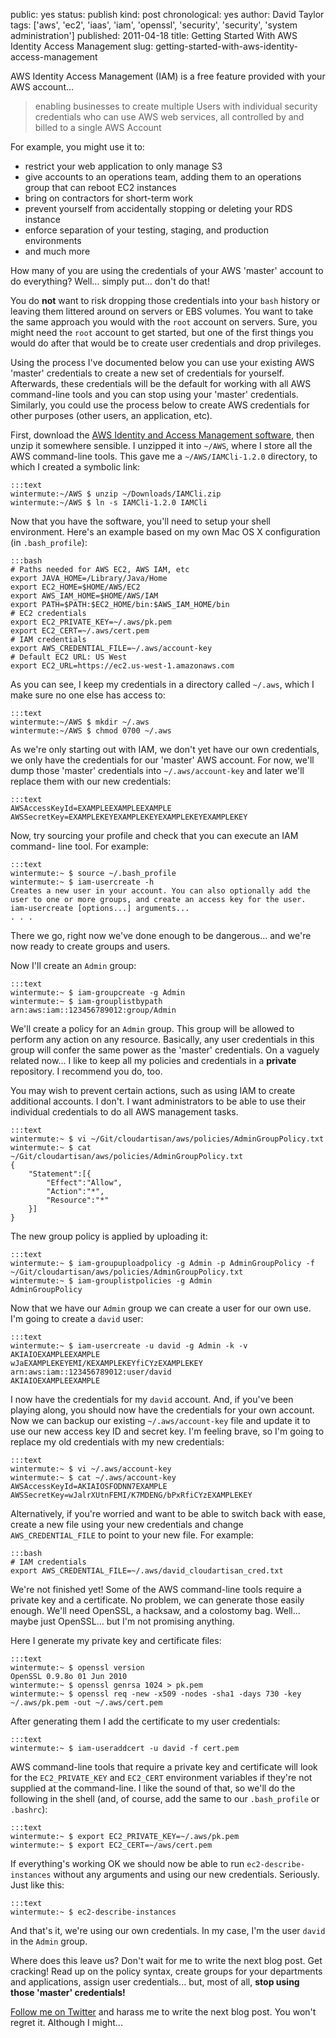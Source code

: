 public: yes
status: publish
kind: post
chronological: yes
author: David Taylor
tags: ['aws', 'ec2', 'iaas', 'iam', 'openssl', 'security', 'security', 'system administration']
published: 2011-04-18
title: Getting Started With AWS Identity Access Management
slug: getting-started-with-aws-identity-access-management

AWS Identity Access Management (IAM) is a free feature provided with your AWS
account...

> enabling businesses to create multiple Users with individual security credentials who can use AWS web services, all controlled by and billed to a single AWS Account

For example, you might use it to:

  * restrict your web application to only manage S3
  * give accounts to an operations team, adding them to an operations group that can reboot EC2 instances
  * bring on contractors for short-term work
  * prevent yourself from accidentally stopping or deleting your RDS instance
  * enforce separation of your testing, staging, and production environments
  * and much more
  
How many of you are using the credentials of your AWS 'master' account to do everything? Well... simply put... don't do that!

You do **not** want to risk dropping those credentials into your `bash` history or leaving them littered around on servers or EBS volumes. You want to take the same approach you would with the `root` account on servers. Sure, you might need the `root` account to get started, but one of the first things you would do after that would be to create user credentials and drop privileges.

Using the process I've documented below you can use your existing AWS 'master' credentials to create a new set of credentials for yourself. Afterwards, these credentials will be the default for working with all AWS command-line tools and you can stop using your 'master' credentials. Similarly, you could use the process below to create AWS credentials for other purposes (other users, an application, etc).

First, download the [AWS Identity and Access Management software](http://aws.amazon.com/developertools/AWS-Identity-and-Access-Management/4143), then unzip it somewhere sensible. I unzipped it into `~/AWS`, where I store all the AWS command-line tools. This gave me a `~/AWS/IAMCli-1.2.0` directory, to which I created a symbolic link:


    :::text
    wintermute:~/AWS $ unzip ~/Downloads/IAMCli.zip
    wintermute:~/AWS $ ln -s IAMCli-1.2.0 IAMCli


Now that you have the software, you'll need to setup your shell environment.  Here's an example based on my own Mac OS X configuration (in `.bash_profile`):


    :::bash
    # Paths needed for AWS EC2, AWS IAM, etc
    export JAVA_HOME=/Library/Java/Home
    export EC2_HOME=$HOME/AWS/EC2
    export AWS_IAM_HOME=$HOME/AWS/IAM
    export PATH=$PATH:$EC2_HOME/bin:$AWS_IAM_HOME/bin  
    # EC2 credentials
    export EC2_PRIVATE_KEY=~/.aws/pk.pem
    export EC2_CERT=~/.aws/cert.pem  
    # IAM credentials
    export AWS_CREDENTIAL_FILE=~/.aws/account-key  
    # Default EC2 URL: US West
    export EC2_URL=https://ec2.us-west-1.amazonaws.com


As you can see, I keep my credentials in a directory called `~/.aws`, which I make sure no one else has access to:


    :::text
    wintermute:~/AWS $ mkdir ~/.aws
    wintermute:~/AWS $ chmod 0700 ~/.aws


As we're only starting out with IAM, we don't yet have our own credentials, we only have the credentials for our 'master' AWS account. For now, we'll dump those 'master' credentials into `~/.aws/account-key` and later we'll replace them with our new credentials:


    :::text
    AWSAccessKeyId=EXAMPLEEXAMPLEEXAMPLE
    AWSSecretKey=EXAMPLEKEYEXAMPLEKEYEXAMPLEKEYEXAMPLEKEY


Now, try sourcing your profile and check that you can execute an IAM command- line tool. For example:


    :::text
    wintermute:~ $ source ~/.bash_profile
    wintermute:~ $ iam-usercreate -h  
    Creates a new user in your account. You can also optionally add the user to one or more groups, and create an access key for the user.  
    iam-usercreate [options...] arguments...  
    . . .


There we go, right now we've done enough to be dangerous... and we're now ready to create groups and users.

Now I'll create an `Admin` group:


    :::text
    wintermute:~ $ iam-groupcreate -g Admin
    wintermute:~ $ iam-grouplistbypath
    arn:aws:iam::123456789012:group/Admin


We'll create a policy for an `Admin` group. This group will be allowed to perform any action on any resource. Basically, any user credentials in this group will confer the same power as the 'master' credentials. On a vaguely related now... I like to keep all my policies and credentials in a **private** repository. I recommend you do, too.

You may wish to prevent certain actions, such as using IAM to create additional accounts. I don't. I want administrators to be able to use their individual credentials to do all AWS management tasks.


    :::text
    wintermute:~ $ vi ~/Git/cloudartisan/aws/policies/AdminGroupPolicy.txt
    wintermute:~ $ cat ~/Git/cloudartisan/aws/policies/AdminGroupPolicy.txt
    {
        "Statement":[{
            "Effect":"Allow",
            "Action":"*",
            "Resource":"*"
        }]
    }


The new group policy is applied by uploading it:

    
    :::text
    wintermute:~ $ iam-groupuploadpolicy -g Admin -p AdminGroupPolicy -f ~/Git/cloudartisan/aws/policies/AdminGroupPolicy.txt
    wintermute:~ $ iam-grouplistpolicies -g Admin
    AdminGroupPolicy


Now that we have our `Admin` group we can create a user for our own use. I'm going to create a `david` user:


    :::text
    wintermute:~ $ iam-usercreate -u david -g Admin -k -v
    AKIAIOEXAMPLEEXAMPLE
    wJaEXAMPLEKEYEMI/KEXAMPLEKEYfiCYzEXAMPLEKEY
    arn:aws:iam::123456789012:user/david
    AKIAIOEXAMPLEEXAMPLE


I now have the credentials for my `david` account. And, if you've been playing along, you should now have the credentials for your own account. Now we can backup our existing `~/.aws/account-key` file and update it to use our new access key ID and secret key. I'm feeling brave, so I'm going to replace my old credentials with my new credentials:


    :::text
    wintermute:~ $ vi ~/.aws/account-key
    wintermute:~ $ cat ~/.aws/account-key
    AWSAccessKeyId=AKIAIOSFODNN7EXAMPLE
    AWSSecretKey=wJalrXUtnFEMI/K7MDENG/bPxRfiCYzEXAMPLEKEY


Alternatively, if you're worried and want to be able to switch back with ease, create a new file using your new credentials and change `AWS_CREDENTIAL_FILE` to point to your new file. For example:


    :::bash
    # IAM credentials
    export AWS_CREDENTIAL_FILE=~/.aws/david_cloudartisan_cred.txt


We're not finished yet! Some of the AWS command-line tools require a private key and a certificate. No problem, we can generate those easily enough. We'll need OpenSSL, a hacksaw, and a colostomy bag. Well... maybe just OpenSSL...  but I'm not promising anything.

Here I generate my private key and certificate files:


    :::text
    wintermute:~ $ openssl version
    OpenSSL 0.9.8o 01 Jun 2010
    wintermute:~ $ openssl genrsa 1024 > pk.pem
    wintermute:~ $ openssl req -new -x509 -nodes -sha1 -days 730 -key ~/.aws/pk.pem -out ~/.aws/cert.pem


After generating them I add the certificate to my user credentials:


    :::text
    wintermute:~ $ iam-useraddcert -u david -f cert.pem


AWS command-line tools that require a private key and certificate will look for the `EC2_PRIVATE_KEY` and `EC2_CERT` environment variables if they're not supplied at the command-line. I like the sound of that, so we'll do the following in the shell (and, of course, add the same to our `.bash_profile` or `.bashrc`):


    :::text
    wintermute:~ $ export EC2_PRIVATE_KEY=~/.aws/pk.pem
    wintermute:~ $ export EC2_CERT=~/aws/cert.pem


If everything's working OK we should now be able to run `ec2-describe- instances` without any arguments and using our new credentials. Seriously.  Just like this:


    :::text
    wintermute:~ $ ec2-describe-instances


And that's it, we're using our own credentials. In my case, I'm the user `david` in the `Admin` group.

Where does this leave us? Don't wait for me to write the next blog post. Get cracking! Read up on the policy syntax, create groups for your departments and applications, assign user credentials... but, most of all, **stop using those 'master' credentials!**

[Follow me on Twitter](http://twitter.com/davidltaylor) and harass me to write the next blog post. You won't regret it. Although I might...

